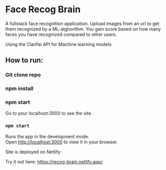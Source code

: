 # Face Recog Brain

A fullstack face recognition application. Upload images from an url to get them recognized by a ML-alghorithm. You gain score based on how many faces you have recognized compared to other users.

Using the Clarifai API for Machine learning models

## How to run:

### Git clone repo

### npm install

### npm start

Go to your localhost:3000 to see the site

### `npm start`

Runs the app in the development mode.\
Open [http://localhost:3000](http://localhost:3000) to view it in your browser.

Site is deployed on Netlify:

Try it out here: https://recog-brain.netlify.app/
